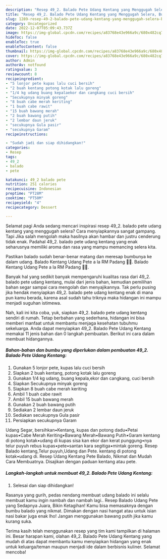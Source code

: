 ```yaml
---
description: "Resep 49_2. Balado Pete Udang Kentang yang Menggugah Selera, Buat Buka Puasa Menggugah Selera"
title: "Resep 49_2. Balado Pete Udang Kentang yang Menggugah Selera, Buat Buka Puasa Menggugah Selera"
slug: 1289-resep-49-2-balado-pete-udang-kentang-yang-menggugah-selera-buat-buka-puasa-menggugah-selera
category: Uncategorized
date: 2022-12-07T05:09:43.737Z
image: https://img-global.cpcdn.com/recipes/a83768e43e966a9c/680x482cq70/49_2-balado-pete-udang-kentang-foto-resep-utama.jpg
hideToc: false
enableToc: true
enableTocContent: false
thumbnail: https://img-global.cpcdn.com/recipes/a83768e43e966a9c/680x482cq70/49_2-balado-pete-udang-kentang-foto-resep-utama.jpg
cover: https://img-global.cpcdn.com/recipes/a83768e43e966a9c/680x482cq70/49_2-balado-pete-udang-kentang-foto-resep-utama.jpg
author: Admin
authorAv: notfound
ratingvalue: 3
reviewcount: 8
recipeingredient:
- "5 lonjor pete kupas lalu cuci bersih"
- "2 buah kentang potong kotak lalu goreng"
- "1/4 kg udang buang kepalaekor dan cangkang cuci bersih"
- "Secukupnya minyak goreng"
- "8 buah cabe merah keriting"
- "1 buah cabe rawit"
- "15 buah bawang merah"
- "2 buah bawang putih"
- "2 lembar daun jeruk"
- "secukupnya Gula pasir"
- "secukupnya Garam"
recipeinstructions:

- "Sudah jadi dan siap dihidangkan!"
categories:
- Resep
tags:
- 49_2
- balado
- pete

katakunci: 49_2 balado pete 
nutrition: 251 calories
recipecuisine: Indonesian
preptime: "PT28M"
cooktime: "PT50M"
recipeyield: "4"
recipecategory: Dessert

---
```



Selamat pagi Anda sedang mencari inspirasi resep 49_2. balado pete udang kentang yang menggugah selera? Cara menyiapkannya sangat gampang. Tapi Jika salah mengolah maka hasilnya akan hambar dan justru cenderung tidak enak. Padahal 49_2. balado pete udang kentang yang enak seharusnya memiliki aroma dan rasa yang mampu memancing selera kita.


Pastikan balado sudah benar-benar matang dan meresap bumbunya ke dalam udang. Balado Kentang Udang Pete a la RM Padang 👍🏼. Balado Kentang Udang Pete a la RM Padang 👍🏼.

Banyak hal yang sedikit banyak mempengaruhi kualitas rasa dari 49_2. balado pete udang kentang, mulai dari jenis bahan, kemudian pemilihan bahan segar sampai cara mengolah dan menyajikannya. Tak perlu pusing jika hendak menyiapkan 49_2. balado pete udang kentang enak di mana pun kamu berada, karena asal sudah tahu triknya maka hidangan ini mampu menjadi suguhan istimewa.


Nah, kali ini kita coba, yuk, siapkan 49_2. balado pete udang kentang sendiri di rumah. Tetap berbahan yang sederhana, hidangan ini bisa memberi manfaat untuk membantu menjaga kesehatan tubuhmu sekeluarga. Anda dapat menyiapkan 49_2. Balado Pete Udang Kentang memakai 11 jenis bahan dan 0 langkah pembuatan. Berikut ini cara dalam membuat hidangannya.

<!--inarticleads1-->

##### Bahan-bahan dan bumbu yang diperlukan dalam pembuatan 49_2. Balado Pete Udang Kentang:

1. Gunakan 5 lonjor pete, kupas lalu cuci bersih
1. Siapkan 2 buah kentang, potong kotak lalu goreng
1. Gunakan 1/4 kg udang, buang kepala,ekor dan cangkang, cuci bersih
1. Siapkan Secukupnya minyak goreng
1. Siapkan 8 buah cabe merah keriting
1. Ambil 1 buah cabe rawit
1. Ambil 15 buah bawang merah
1. Gunakan 2 buah bawang putih
1. Sediakan 2 lembar daun jeruk
1. Sediakan secukupnya Gula pasir
1. Persiapkan secukupnya Garam


Udang Segar, bersihkan•Kentang, kupas dan potong dadu•Petai kupas•Cabe Merah Keriting•Bawang Merah•Bawang Putih•Garam kentang di potong kotak•udang di kupas sisa kan ekor dan kerat punggung•nya telur puyuh rebus kupas•pete•santan kara segitiga•mintak goreng. Resep Balado kentang,Telur puyuh,Udang dan Pete. kentang di potong kotak•udang di. Resep Udang Kentang Pete Balado, Nikmat dan Mudah Cara Membuatnya. Disajikan dengan paduan kentang atau pete. 

<!--inarticleads2-->

##### Langkah-langkah untuk membuat 49_2. Balado Pete Udang Kentang:


1. Selesai dan siap dihidangkan!

Rasanya yang gurih, pedas nendang membuat udang balado ini selalu membuat kamu ingin nambah dan nambah lagi.. Resep Balado Udang Pete yang Sedapnya Juara, Bikin Ketagihan! Kamu bisa memasaknya dengan bumbu balado yang nikmat. Dimakan dengan nasi hangat atau untuk isian nasi bakar juga enak lho! Jangan menggunakan bawang putih jika kamu kurang suka. 

Terima kasih telah menggunakan resep yang tim kami tampilkan di halaman ini. Besar harapan kami, olahan 49_2. Balado Pete Udang Kentang yang mudah di atas dapat membantu kamu menyiapkan hidangan yang enak untuk keluarga/teman maupun menjadi ide dalam berbisnis kuliner. Selamat mencoba!
